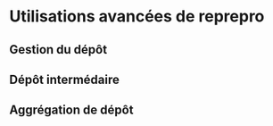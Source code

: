 # Utilisations avancées de reprepro

## Gestion du dépôt

## Dépôt intermédaire

## Aggrégation de dépôt
